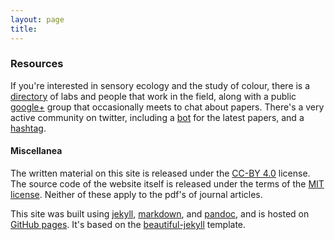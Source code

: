```yaml
---
layout: page
title: 
---
```


### Resources

If you're interested in sensory ecology and the study of colour, there is a [directory](http://colsci.weebly.com/contact.html) of labs and people that work in the field, along with a public [google+](https://plus.google.com/communities/104374731636651934177) group that occasionally meets to chat about papers. There's a very active community on twitter, including a [bot](https://twitter.com/colsci_papers) for the latest papers, and a [hashtag](https://twitter.com/#colsci).

#### Miscellanea

The written material on this site is released under the [CC-BY 4.0](https://creativecommons.org/licenses/by/4.0/) license. The source code of the website itself is released under the terms of the [MIT license](http://opensource.org/licenses/MIT). Neither of these apply to the pdf's of journal articles. 

This site was built using [jekyll](http://jekyllrb.com/), [markdown](http://daringfireball.net/projects/markdown/syntax), and [pandoc](http://pandoc.org/), and is hosted on [GitHub pages](https://pages.github.com/). It's based on the [beautiful-jekyll](http://deanattali.com/beautiful-jekyll/) template.